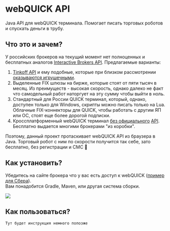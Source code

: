 # webQUICK API

Java API для webQUICK терминала. Помогает писать торговых роботов и спускать деньги в трубу.

## Что это и зачем?

У российских брокеров на текущий момент нет полноценных и бесплатных аналогов [Interactive Brokers API](https://www.interactivebrokers.com/en/trading/ib-api.php). Предлагаемые варианты:

1. [Tinkoff API](https://www.tinkoff.ru/invest/open-api/) и ему подобные, которые при близком рассмотрении [оказываются игрушечными](https://habr.com/ru/post/592093/#comment_23810459). 
2. Выделенные FIX шлюзы на бирже, которые стоят от пяти тысяч в месяц. Из преимуществ - высокая скорость, однако далеко не факт что самодельный работ наторгует на эту сумму чтобы выйти в ноль. 
3. Стандартный для России QUICK терминал, который, однако, доступен только для Windows, скрипты можно писать только на Lua. Облачные FIX-коннекторы для QUICK, чтобы работать с другим ЯП или ОС, стоят еще более дорогой подписки.
4. Кроссплатформенный webQUICK терминал [без официального](https://forum.quik.ru/forum16/topic3431/) [API](https://forum.quik.ru/forum8/topic6047/). Бесплатно выдается многими брокерами "из коробки".

Поэтому, данный проект протаскивает webQUICK API из браузера в Java. Торговый робот с ним по скорости получится так себе, зато бесплатно, без регистрации и СМС 🙂

## Как установить?

Убедитесь на сайте брокера что у вас есть доступ к webQUICK ([пример для Сбера](https://www.sberbank.ru/ru/person/investments/broker_service/quik)).  
Вам понадобится Gradle, Maven, или другая система сборки.

[![](https://jitpack.io/v/demidko/webquick.svg)](https://jitpack.io/#demidko/webquick)

## Как пользоваться?

```kotlin
Тут будет инструкция немного попозже
```






